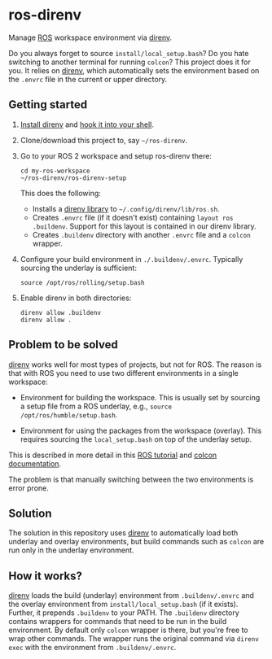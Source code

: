 # ros-direnv

Manage [ROS][] workspace environment via [direnv][].

Do you always forget to source `install/local_setup.bash`? Do you hate
switching to another terminal for running `colcon`? This project does
it for you. It relies on [direnv][], which automatically sets the
environment based on the `.envrc` file in the current or upper
directory.

## Getting started

1. [Install direnv][] and [hook it into your shell][].
2. Clone/download this project to, say `~/ros-direnv`.
3. Go to your ROS 2 workspace and setup ros-direnv there:

       cd my-ros-workspace
       ~/ros-direnv/ros-direnv-setup

   This does the following:

   - Installs a [direnv library](./direnv-lib.sh) to
     `~/.config/direnv/lib/ros.sh`.
   - Creates `.envrc` file (if it doesn't exist) containing `layout
     ros .buildenv`. Support for this layout is contained in our
     direnv library.
   - Creates `.buildenv` directory with another `.envrc` file and a
     `colcon` wrapper.

4. Configure your build environment in `./.buildenv/.envrc`. Typically
   sourcing the underlay is sufficient:

       source /opt/ros/rolling/setup.bash

5. Enable direnv in both directories:

       direnv allow .buildenv
       direnv allow .


[Install direnv]: https://direnv.net/docs/installation.html
[hook it into your shell]: https://direnv.net/docs/hook.html

## Problem to be solved

[direnv][] works well for most types of projects, but not for ROS. The
reason is that with ROS you need to use two different environments in
a single workspace:

- Environment for building the workspace. This is usually set by
  sourcing a setup file from a ROS underlay, e.g., `source
  /opt/ros/humble/setup.bash`.

- Environment for using the packages from the workspace (overlay).
  This requires sourcing the `local_setup.bash` on top of the underlay
  setup.

This is described in more detail in this [ROS tutorial][] and [colcon
documentation][].

The problem is that manually switching between the two environments is
error prone.

## Solution

The solution in this repository uses [direnv][] to automatically load
both underlay and overlay environments, but build commands such as
`colcon` are run only in the underlay environment.

## How it works?

[direnv][] loads the build (underlay) environment from
`.buildenv/.envrc` and the overlay environment from
`install/local_setup.bash` (if it exists). Further, it prepends
`.buildenv` to your PATH. The `.buildenv` directory contains wrappers
for commands that need to be run in the build environment. By default
only `colcon` wrapper is there, but you're free to wrap other commands.
The wrapper runs the original command via `direnv exec` with the
environment from `.buildenv/.envrc`.

[direnv]: https://direnv.net/
[ROS]: https://www.ros.org/
[ROS tutorial]: https://docs.ros.org/en/humble/Tutorials/Beginner-Client-Libraries/Creating-A-Workspace/Creating-A-Workspace.html#source-the-overlay
[colcon documentation]: https://colcon.readthedocs.io/en/released/user/what-is-a-workspace.html#install-artifacts
